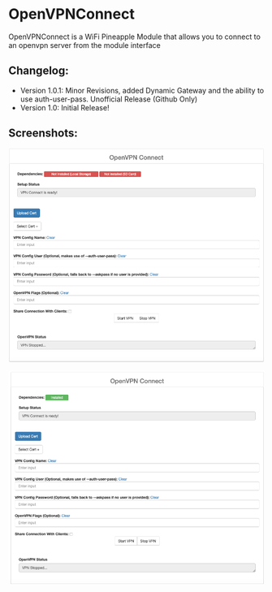 # OpenVPNConnect
OpenVPNConnect is a WiFi Pineapple Module that allows you to connect to an openvpn server from the module interface

## Changelog:
 - Version 1.0.1: Minor Revisions, added Dynamic Gateway and the ability to use auth-user-pass. Unofficial Release (Github Only)
 - Version 1.0: Initial Release!

## Screenshots:
![](https://raw.githubusercontent.com/3ndG4me/OpenVPNConnect/master/openvpnconnect_1.png)

![](https://raw.githubusercontent.com/3ndG4me/OpenVPNConnect/master/openvpnconnect_2.png)